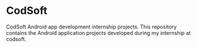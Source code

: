# CodSoft 
 CodSoft Android app development internship projects. This repository contains the Android application projects developed during my internship at codsoft.
